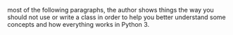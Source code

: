 most of the following paragraphs, the author shows things the way you should not use or write a class in order to help you better understand some concepts and how everything works in Python 3.
